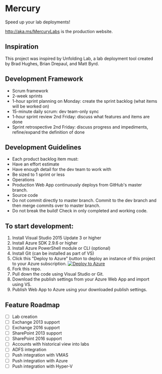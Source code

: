 # Mercury
Speed up your lab deployments!

http://aka.ms/MercuryLabs is the production website.

## Inspiration
This project was inspired by Unfolding Lab, a lab deployment tool created by Brad Hughes, Brian Drepaul, and Matt Byrd.

## Development Framework
* Scrum framework
* 2-week sprints
* 1-hour sprint planning on Monday: create the sprint backlog (what items will be worked on)
* 15-minute daily scrum: dev team-only sync
* 1-hour sprint review 2nd Friday: discuss what features and items are done
* Sprint retrospective 2nd Friday: discuss progress and impediments, refine/expand the definition of done

## Development Guidelines
* Each product backlog item must:
 * Have an effort estimate
 * Have enough detail for the dev team to work with
 * Be sized to 1 sprint or less
* Operations
 * Production Web App continuously deploys from GitHub's master branch.
* Source code
 * Do not commit directly to master branch. Commit to the dev branch and then merge commits over to master branch.
 * Do not break the build! Check in only completed and working code.

## To start development:
1. Install Visual Studio 2015 Update 3 or higher
2. Install Azure SDK 2.9.6 or higher
3. Install Azure PowerShell module or CLI (optional)
4. Install Git (can be installed as part of VS)
5. Click this "Deploy to Azure" button to deploy an instance of this project to your Azure subscription.
[![Deploy to Azure](http://azuredeploy.net/deploybutton.png)](https://azuredeploy.net/)
6. Fork this repo.
7. Pull down the code using Visual Studio or Git.
8. Download the publish settings from your Azure Web App and import using VS.
9. Publish Web App to Azure using your downloaded publish settings.

## Feature Roadmap
- [ ] Lab creation
- [ ] Exchange 2013 support
- [ ] Exchange 2016 support
- [ ] SharePoint 2013 support
- [ ] SharePoint 2016 support
- [ ] Accounts with historical view into labs
- [ ] ADFS integration
- [ ] Push integration with VMAS
- [ ] Push integration with Azure
- [ ] Push integration with Hyper-V
